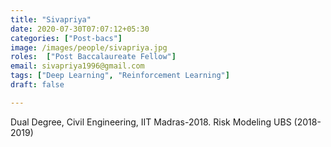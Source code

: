 ```yaml
---
title: "Sivapriya"
date: 2020-07-30T07:07:12+05:30
categories: ["Post-bacs"]
image: /images/people/sivapriya.jpg
roles:  ["Post Baccalaureate Fellow"]
email: sivapriya1996@gmail.com
tags: ["Deep Learning", "Reinforcement Learning"]
draft: false

---
```


Dual Degree, Civil Engineering, IIT Madras-2018. Risk Modeling UBS (2018-2019)
